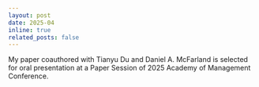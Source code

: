 ```yaml
---
layout: post
date: 2025-04 
inline: true
related_posts: false
---
```


My paper coauthored with Tianyu Du and Daniel A. McFarland is selected for oral presentation at a Paper Session of 2025 Academy of Management Conference.
